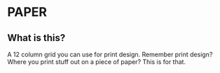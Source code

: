 # PAPER

## What is this?

A 12 column grid you can use for print design.
Remember print design? Where you print stuff out on a piece of paper?
This is for that.
